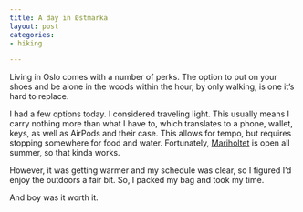 ```yaml
---
title: A day in Østmarka
layout: post
categories:
- hiking

---
```

Living in Oslo comes with a number of perks. The option to put on your shoes and be alone in the woods within the hour, by only walking, is one it’s hard to replace.

I had a few options today. I considered traveling light. This usually means I carry nothing more than what I have to, which translates to a phone, wallet, keys, as well as AirPods and their case. This allows for tempo, but requires stopping somewhere for food and water. Fortunately, [Mariholtet][1] is open all summer, so that kinda works.

However, it was getting warmer and my schedule was clear, so I figured I’d enjoy the outdoors a fair bit. So, I packed my bag and took my time.

And boy was it worth it.

[1]:	https://mariholtet.no "Mariholtet Sportsstue"